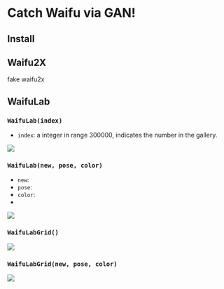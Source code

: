 Catch Waifu via GAN!
====================

## Install


## Waifu2X

fake waifu2x

## WaifuLab

### `WaifuLab(index)`

- `index`: a integer in range 300000, indicates the number in the gallery.



![](https://i.loli.net/2019/07/29/5d3ed0e9c3eea33616.png)
### `WaifuLab(new, pose, color)`

- `new`:
- `pose`:
- `color`:
- 
![](https://i.loli.net/2019/07/29/5d3ed0e99e94223908.png)

### `WaifuLabGrid()`

![](https://i.loli.net/2019/07/29/5d3ed0e98703792218.png)

### `WaifuLabGrid(new, pose, color)`

![](https://i.loli.net/2019/07/29/5d3ed0e991cf173759.png)